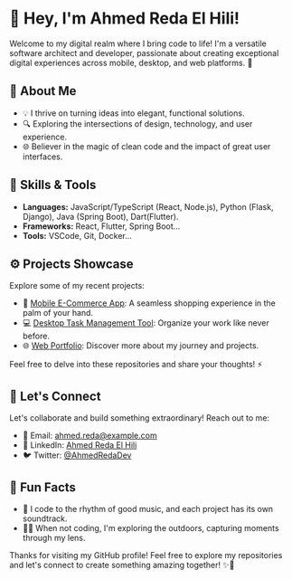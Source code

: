 # 👋 Hey, I'm Ahmed Reda El Hili!

Welcome to my digital realm where I bring code to life! I'm a versatile software architect and developer, passionate about creating exceptional digital experiences across mobile, desktop, and web platforms. 🚀

## 🌟 About Me

- 💡 I thrive on turning ideas into elegant, functional solutions.
- 🔍 Exploring the intersections of design, technology, and user experience.
- 🌐 Believer in the magic of clean code and the impact of great user interfaces.

## 🚀 Skills & Tools

- **Languages:** JavaScript/TypeScript (React, Node.js), Python (Flask, Django), Java (Spring Boot), Dart(Flutter).
- **Frameworks:** React, Flutter, Spring Boot...
- **Tools:** VSCode, Git, Docker...

## ⚙️ Projects Showcase

Explore some of my recent projects:

- 📱 [Mobile E-Commerce App](link-to-repo): A seamless shopping experience in the palm of your hand.
- 💻 [Desktop Task Management Tool](link-to-repo): Organize your work like never before.
- 🌐 [Web Portfolio](link-to-repo): Discover more about my journey and projects.

Feel free to delve into these repositories and share your thoughts! ⚡️

## 🤝 Let's Connect

Let's collaborate and build something extraordinary! Reach out to me:

- 📧 Email: [ahmed.reda@example.com](mailto:ahmed.reda@example.com)
- 💼 LinkedIn: [Ahmed Reda El Hili](https://www.linkedin.com/in/ahmedredaelhili/)
- 🐦 Twitter: [@AhmedRedaDev](https://twitter.com/AhmedRedaDev)

## 🎉 Fun Facts

- 🎵 I code to the rhythm of good music, and each project has its own soundtrack.
- 🚴‍♂️ When not coding, I'm exploring the outdoors, capturing moments through my lens.

Thanks for visiting my GitHub profile! Feel free to explore my repositories and let's connect to create something amazing together! ✨🌟
